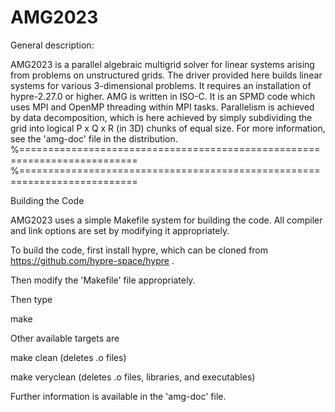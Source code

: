 # AMG2023
General description:

AMG2023 is a parallel algebraic multigrid solver for linear systems arising from
problems on unstructured grids.  The driver provided here builds linear 
systems for various 3-dimensional problems. It requires an installation of 
hypre-2.27.0 or higher.
AMG is written in ISO-C.  It is an SPMD code which uses MPI and OpenMP 
threading within MPI tasks. Parallelism is achieved by data decomposition, which 
is here achieved by simply subdividing the grid into logical P x Q x R (in 3D) 
chunks of equal size.
For more information, see the 'amg-doc' file in the distribution.
%==========================================================================
%==========================================================================

Building the Code

AMG2023 uses a simple Makefile system for building the code.  All compiler and
link options are set by modifying it appropriately.  

To build the code, first install hypre, which can be cloned from
https://github.com/hypre-space/hypre .

Then modify the 'Makefile' file appropriately.

Then type 

  make

Other available targets are

  make clean        (deletes .o files)

  make veryclean    (deletes .o files, libraries, and executables)

Further information is available in the 'amg-doc' file.

